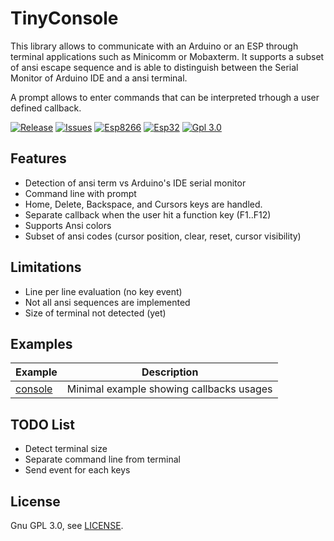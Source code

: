# TinyConsole
This library allows to communicate with an Arduino or an ESP through terminal  applications such as Minicomm or Mobaxterm.
It supports a subset of ansi escape sequence and is able to distinguish between the Serial Monitor of Arduino IDE and a ansi terminal.

A prompt allows to enter commands that can be interpreted trhough a user defined callback.

[![Release](https://img.shields.io/github/v/release/hsaturn/TinyConsole)](https://github.com/hsaturn/TinyConsole/releases)
[![Issues](https://img.shields.io/github/issues/hsaturn/TinyConsole)](https://github.com/hsaturn/TinyConsole/issues)
[![Esp8266](https://img.shields.io/badge/platform-ESP8266-green)](https://www.espressif.com/en/products/socs/esp8266)
[![Esp32](https://img.shields.io/badge/platform-ESP32-green)](https://www.espressif.com/en/products/socs/esp32)
[![Gpl 3.0](https://img.shields.io/github/license/hsaturn/TinyConsole)](https://www.gnu.org/licenses/gpl-3.0.fr.html)

## Features

- Detection of ansi term vs Arduino's IDE serial monitor
- Command line with prompt
- Home, Delete, Backspace, and Cursors keys are handled.
- Separate callback when the user hit a function key (F1..F12)
- Supports Ansi colors
- Subset of ansi codes (cursor position, clear, reset, cursor visibility)

## Limitations

- Line per line evaluation (no key event)
- Not all ansi sequences are implemented
- Size of terminal not detected (yet)

## Examples

| Example             | Description                                |
| ------------------- | ------------------------------------------ |
| [console](https://github.com/hsaturn/TinyConsole/tree/main/examples/console/console.ino) | Minimal example showing callbacks usages |

## TODO List
* Detect terminal size
* Separate command line from terminal
* Send event for each keys

## License
Gnu GPL 3.0, see [LICENSE](https://github.com/hsaturn/TinyMqtt/blob/main/LICENSE).

